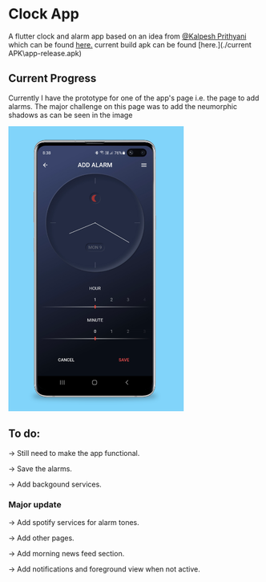 # Clock App

A flutter clock and alarm app based on an idea from [@Kalpesh Prithyani](linkedin.com/in/kalpesh-prithyani) which can be found [here.](https://www.instagram.com/p/B7hjhyApgav/)
current build apk can be found [here.](./current APK\app-release.apk)

## Current Progress

Currently I have the prototype for one of the app's page i.e. the page to add alarms. The major challenge on this page was to add the neumorphic shadows as can be seen in the image

<a target="_blank" href="screenshots\image.png"><img src="screenshots\image.png" title="Screenshot" width="350"></a>

## To do:

-> Still need to make the app functional.

-> Save the alarms.

-> Add backgound services.

### Major update

-> Add spotify services for alarm tones.

-> Add other pages.

-> Add morning news feed section.

-> Add notifications and foreground view when not active.
